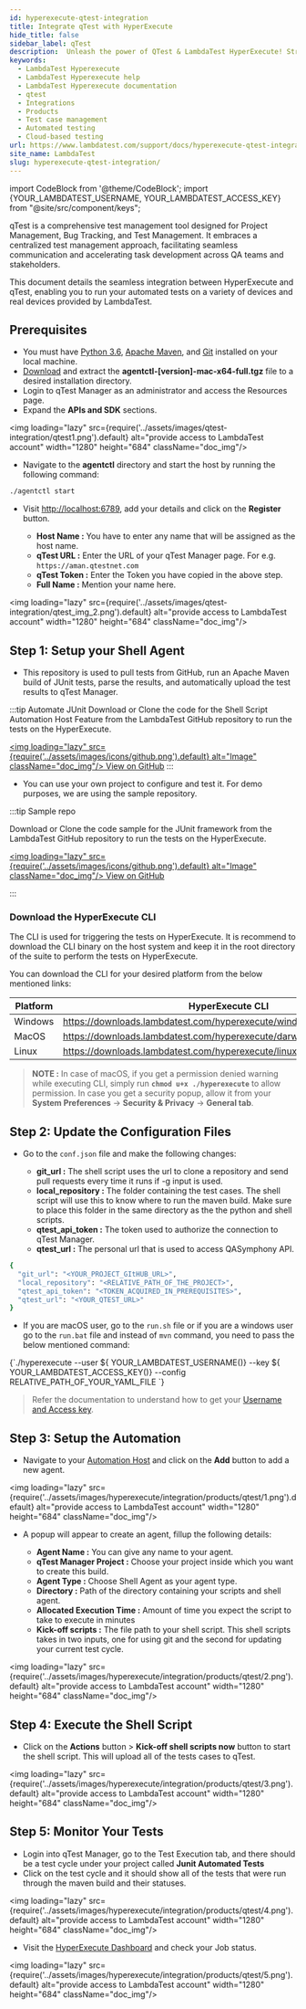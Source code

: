 ```yaml
---
id: hyperexecute-qtest-integration
title: Integrate qTest with HyperExecute
hide_title: false
sidebar_label: qTest
description:  Unleash the power of QTest & LambdaTest HyperExecute! Streamline test management & experience blazing-fast execution.
keywords:
  - LambdaTest Hyperexecute
  - LambdaTest Hyperexecute help
  - LambdaTest Hyperexecute documentation
  - qtest
  - Integrations
  - Products
  - Test case management
  - Automated testing
  - Cloud-based testing
url: https://www.lambdatest.com/support/docs/hyperexecute-qtest-integration/
site_name: LambdaTest
slug: hyperexecute-qtest-integration/
---
```


import CodeBlock from '@theme/CodeBlock';
import {YOUR_LAMBDATEST_USERNAME, YOUR_LAMBDATEST_ACCESS_KEY} from "@site/src/component/keys";

<script type="application/ld+json"
      dangerouslySetInnerHTML={{ __html: JSON.stringify({
       "@context": "https://schema.org",
        "@type": "BreadcrumbList",
        "itemListElement": [{
          "@type": "ListItem",
          "position": 1,
          "name": "Home",
          "item": "https://www.lambdatest.com"
        },{
          "@type": "ListItem",
          "position": 2,
          "name": "Support",
          "item": "https://www.lambdatest.com/support/docs/"
        },{
          "@type": "ListItem",
          "position": 3,
          "name": "Integration with Products",
          "item": "https://www.lambdatest.com/support/docs/hyperexecute-qtest-integration/"
        }]
      })
    }}
></script>

qTest is a comprehensive test management tool designed for Project Management, Bug Tracking, and Test Management. It embraces a centralized test management approach, facilitating seamless communication and accelerating task development across QA teams and stakeholders.

This document details the seamless integration between HyperExecute and qTest, enabling you to run your automated tests on a variety of devices and real devices provided by LambdaTest.

## Prerequisites

- You must have [Python 3.6](https://www.python.org/downloads/), [Apache Maven](https://maven.apache.org), and [Git](https://git-scm.com/download/) installed on your local machine.
- [Download](https://support-hub.tricentis.com/open?sys_kb_id=194a54eedb4f5c181ea7bb13f3961950&id=kb_article_view&number=KB0015571) and extract the **agentctl-[version]-mac-x64-full.tgz** file to a desired installation directory.
- Login to qTest Manager as an administrator and access the Resources page.
- Expand the **APIs and SDK** sections.
   
<img loading="lazy" src={require('../assets/images/qtest-integration/qtest1.png').default} alt="provide access to LambdaTest account" width="1280" height="684" className="doc_img"/>

- Navigate to the **agentctl** directory and start the host by running the following command:

```bash
./agentctl start
```

- Visit [http://localhost:6789](http://localhost:6789), add your details and click on the **Register** button.

    - **Host Name :** You have to enter any name that will be assigned as the host name.
    - **qTest URL :** Enter the URL of your qTest Manager page. For e.g. `https://aman.qtestnet.com`
    - **qTest Token :** Enter the Token you have copied in the above step.
    - **Full Name :** Mention your name here.

<img loading="lazy" src={require('../assets/images/qtest-integration/qtest_img_2.png').default} alt="provide access to LambdaTest account" width="1280" height="684" className="doc_img"/>

## Step 1: Setup your Shell Agent

- This repository is used to pull tests from GitHub, run an Apache Maven build of JUnit tests, parse the results, and automatically upload the test results to qTest Manager.

:::tip Automate JUnit
Download or Clone the code for the Shell Script Automation Host Feature from the LambdaTest GitHub repository to run the tests on the HyperExecute.

<a href="https://github.com/LambdaTest/hyperexecute-xcui-sample" className="github__anchor"><img loading="lazy" src={require('../assets/images/icons/github.png').default} alt="Image" className="doc_img"/> View on GitHub</a>
:::

- You can use your own project to configure and test it. For demo purposes, we are using the sample repository.

:::tip Sample repo

Download or Clone the code sample for the JUnit framework from the LambdaTest GitHub repository to run the tests on the HyperExecute.

<a href="https://github.com/LambdaTest/junit-selenium-hyperexecute-sample" className="github__anchor"><img loading="lazy" src={require('../assets/images/icons/github.png').default} alt="Image" className="doc_img"/> View on GitHub</a>

:::

### Download the HyperExecute CLI

The CLI is used for triggering the tests on HyperExecute. It is recommend to download the CLI binary on the host system and keep it in the root directory of the suite to perform the tests on HyperExecute.

You can download the CLI for your desired platform from the below mentioned links:

| Platform | HyperExecute CLI |
| ---------| ---------------- |
| Windows | https://downloads.lambdatest.com/hyperexecute/windows/hyperexecute.exe |
| MacOS | https://downloads.lambdatest.com/hyperexecute/darwin/hyperexecute |
| Linux | https://downloads.lambdatest.com/hyperexecute/linux/hyperexecute |

> **NOTE :** In case of macOS, if you get a permission denied warning while executing CLI, simply run **`chmod u+x ./hyperexecute`** to allow permission. In case you get a security popup, allow it from your **System Preferences** → **Security & Privacy** → **General tab**.

## Step 2: Update the Configuration Files

- Go to the `conf.json` file and make the following changes:

    - **git_url :** The shell script uses the url to clone a repository and send pull requests every time it runs if -g input is used.
    - **local_repository :** The folder containing the test cases. The shell script will use this to know where to run the maven build. Make sure to place this folder in the same directory as the the python and shell scripts.
    - **qtest_api_token :** The token used to authorize the connection to qTest Manager.
    - **qtest_url :** The personal url that is used to access QASymphony API.

```bash
{
  "git_url": "<YOUR_PROJECT_GItHUB_URL>",
  "local_repository": "<RELATIVE_PATH_OF_THE_PROJECT>",
  "qtest_api_token": "<TOKEN_ACQUIRED_IN_PREREQUISITES>",
  "qtest_url": "<YOUR_QTEST_URL>"
}
```

- If you are macOS user, go to the `run.sh` file or if you are a windows user go to the `run.bat` file and instead of `mvn` command, you need to pass the below mentioned command:

<div className="lambdatest__codeblock">
  <CodeBlock className="language-bash">
    {`./hyperexecute --user ${ YOUR_LAMBDATEST_USERNAME()} --key ${ YOUR_LAMBDATEST_ACCESS_KEY()} --config RELATIVE_PATH_OF_YOUR_YAML_FILE `}
  </CodeBlock>
</div>

> Refer the documentation to understand how to get your [Username and Access key](https://www.lambdatest.com/support/docs/hyperexecute-how-to-get-my-username-and-access-key/).

## Step 3: Setup the Automation

- Navigate to your [Automation Host](http://localhost:6789/home) and click on the **Add** button to add a new agent.

<img loading="lazy" src={require('../assets/images/hyperexecute/integration/products/qtest/1.png').default} alt="provide access to LambdaTest account" width="1280" height="684" className="doc_img"/>

- A popup will appear to create an agent, fillup the following details:

    - **Agent Name :** You can give any name to your agent.
    - **qTest Manager Project :** Choose your project inside which you want to create this build.
    - **Agent Type :** Choose Shell Agent as your agent type.
    - **Directory :** Path of the directory containing your scripts and shell agent.
    - **Allocated Execution Time :** Amount of time you expect the script to take to execute in minutes
    - **Kick-off scripts :** The file path to your shell script. This shell scripts takes in two inputs, one for using git and the second for updating your current test cycle.

<img loading="lazy" src={require('../assets/images/hyperexecute/integration/products/qtest/2.png').default} alt="provide access to LambdaTest account" width="1280" height="684" className="doc_img"/>

## Step 4: Execute the Shell Script

- Click on the **Actions** button > **Kick-off shell scripts now** button to start the shell script. This will upload all of the tests cases to qTest.

<img loading="lazy" src={require('../assets/images/hyperexecute/integration/products/qtest/3.png').default} alt="provide access to LambdaTest account" width="1280" height="684" className="doc_img"/>

## Step 5: Monitor Your Tests

- Login into qTest Manager, go to the Test Execution tab, and there should be a test cycle under your project called **Junit Automated Tests**
- Click on the test cycle and it should show all of the tests that were run through the maven build and their statuses.

<img loading="lazy" src={require('../assets/images/hyperexecute/integration/products/qtest/4.png').default} alt="provide access to LambdaTest account" width="1280" height="684" className="doc_img"/>

- Visit the [HyperExecute Dashboard](https://hyperexecute.lambdatest.com/hyperexecute) and check your Job status. 

<img loading="lazy" src={require('../assets/images/hyperexecute/integration/products/qtest/5.png').default} alt="provide access to LambdaTest account" width="1280" height="684" className="doc_img"/>